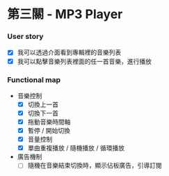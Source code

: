 # 第三關 - MP3 Player

### User story

- [x] 我可以透過介面看到專輯裡的音樂列表
- [x] 我可以點擊音樂列表裡面的任一首音樂，進行播放

### Functional map

- 音樂控制
  - [X] 切換上一首
  - [x] 切換下一首
  - [x] 拖動音樂時間軸
  - [x] 暫停 / 開始切換
  - [x] 音量控制
  - [x] 單曲重複播放 / 隨機播放 / 循環播放
- 廣告機制
  - [ ] 隨機在音樂結束切換時，顯示佔板廣告，引導訂閱
